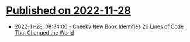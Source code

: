 # [Published on 2022-11-28](index.md)

* [2022-11-28, 08:34:00](https://news.slashdot.org/story/22/11/27/1620252/cheeky-new-book-identifies-26-lines-of-code-that-changed-the-world?utm_source=rss1.0mainlinkanon&utm_medium=feed) - [Cheeky New Book Identifies 26 Lines of Code That Changed the World](https://news.slashdot.org/story/22/11/27/1620252/cheeky-new-book-identifies-26-lines-of-code-that-changed-the-world?utm_source=rss1.0mainlinkanon&utm_medium=feed)
